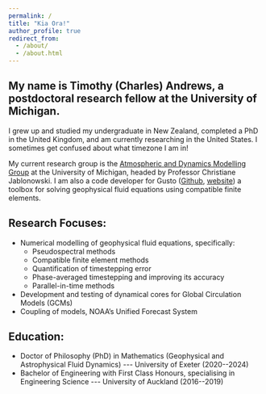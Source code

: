 ```yaml
---
permalink: /
title: "Kia Ora!"
author_profile: true
redirect_from: 
  - /about/
  - /about.html
---
```


## My name is Timothy (Charles) Andrews, a postdoctoral research fellow at the University of Michigan.
I grew up and studied my undergraduate in New Zealand, completed a PhD in the United Kingdom, and am currently researching in the United States. I sometimes get confused about what timezone I am in!

My current research group is the [Atmospheric and Dynamics Modelling Group](https://admg.engin.umich.edu/) at the University of Michigan, headed by Professor Christiane Jablonowski.
I am also a code developer for Gusto ([Github](https://github.com/firedrakeproject/gusto), [website](https://www.firedrakeproject.org/gusto/)) a toolbox for solving geophysical fluid equations using compatible finite elements.

## Research Focuses:
- Numerical modelling of geophysical fluid equations, specifically:
  - Pseudospectral methods
  - Compatible finite element methods
  - Quantification of timestepping error
  - Phase-averaged timestepping and improving its accuracy
  - Parallel-in-time methods
- Development and testing of dynamical cores for Global Circulation Models (GCMs)
- Coupling of models, NOAA’s Unified Forecast System

## Education:
- Doctor of Philosophy (PhD) in Mathematics (Geophysical and Astrophysical Fluid Dynamics) --- University of Exeter (2020--2024)
- Bachelor of Engineering with First Class Honours, specialising in Engineering Science --- University of Auckland (2016--2019)

